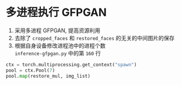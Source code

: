 # 多进程执行 GFPGAN  

1. 采用多进程 GFPGAN, 提高资源利用  
2. 去除了 `cropped_faces` 和 `restored_faces` 的无关的中间图片的保存
3. 根据自身设备修改进程池中的进程个数  
`inference-gfpgan.py` 中的第 `160` 行

```python
ctx = torch.multiprocessing.get_context("spawn")
pool = ctx.Pool(7)
pool.map(restore_mul, img_list)
```